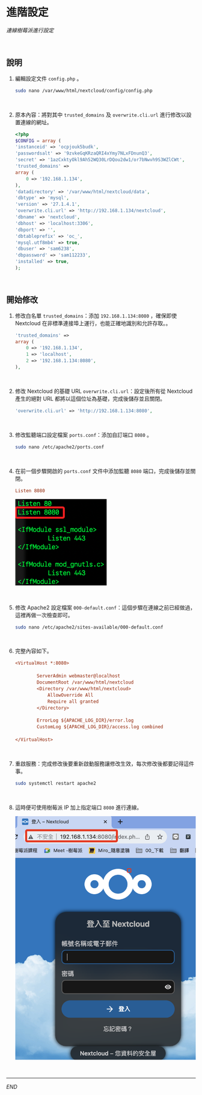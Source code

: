 # 進階設定

_連線樹莓派進行設定_

<br>

## 說明

1. 編輯設定文件 `config.php` 。

    ```bash
    sudo nano /var/www/html/nextcloud/config/config.php
    ```

<br>

2. 原本內容：將對其中 `trusted_domains` 及 `overwrite.cli.url` 進行修改以設置連線的網址。

    ```php
    <?php
    $CONFIG = array (
    'instanceid' => 'ocpjouk5budk',
    'passwordsalt' => '9zvkeGqKRzaQRI4xYmy7NLxFDnunQ3',
    'secret' => '1azCxktyOkl9Ah52WQ30LrDQou2dw1/or7bNwvh9S3WZlCWt',
    'trusted_domains' => 
    array (
        0 => '192.168.1.134',
    ),
    'datadirectory' => '/var/www/html/nextcloud/data',
    'dbtype' => 'mysql',
    'version' => '27.1.4.1',
    'overwrite.cli.url' => 'http://192.168.1.134/nextcloud',
    'dbname' => 'nextcloud',
    'dbhost' => 'localhost:3306',
    'dbport' => '',
    'dbtableprefix' => 'oc_',
    'mysql.utf8mb4' => true,
    'dbuser' => 'sam6238',
    'dbpassword' => 'sam112233',
    'installed' => true,
    );
    ```

<br>

## 開始修改


1. 修改白名單 `trusted_domains`：添加 `192.168.1.134:8080` ，確保即使 Nextcloud 在非標準連接埠上運行，也能正確地識別和允許存取。。

    ```php
    'trusted_domains' => 
    array (
        0 => '192.168.1.134',
        1 => 'localhost',
        2 => '192.168.1.134:8080',
    ),
    ```

<br>

2. 修改 Nextcloud 的基礎 URL `overwrite.cli.url`：設定後所有從 Nextcloud 產生的絕對 URL 都將以這個位址為基礎，完成後儲存並且關閉。

    ```php
    'overwrite.cli.url' => 'http://192.168.1.134:8080',
    ```

<br>

3. 修改監聽端口設定檔案 `ports.conf`：添加自訂端口 `8080` 。

    ```bash
    sudo nano /etc/apache2/ports.conf
    ```

<br>

4. 在前一個步驟開啟的 `ports.conf` 文件中添加監聽 `8080` 端口，完成後儲存並關閉。

    ```ini
    Listen 8080
    ```

    ![](images/img_58.png)

<br>

5. 修改 Apache2 設定檔案 `000-default.conf`：這個步驟在連線之前已經做過，這裡再做一次檢查即可。

    ```bash
    sudo nano /etc/apache2/sites-available/000-default.conf
    ```

<br>

6. 完整內容如下。

    ```ini
    <VirtualHost *:8080>

            ServerAdmin webmaster@localhost
            DocumentRoot /var/www/html/nextcloud
            <Directory /var/www/html/nextcloud>
                AllowOverride All
                Require all granted
            </Directory>
            
            ErrorLog ${APACHE_LOG_DIR}/error.log
            CustomLog ${APACHE_LOG_DIR}/access.log combined

    </VirtualHost>
    ```

<br>

7. 重啟服務：完成修改後要重新啟動服務讓修改生效，每次修改後都要記得這件事。

    ```bash
    sudo systemctl restart apache2
    ```

<br>

8. 這時便可使用樹莓派 IP 加上指定端口 `8080` 進行連線。

    ![](images/img_68.png)

<br>

---

_END_
